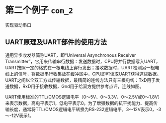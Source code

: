 # 第二个例子 `com_2`
实现驱动串口

## UART原理及UART部件的使用方法

通用异步收发器简称UART，即“Universal Asynchronous Receiver Transmitter”，它用来传输串行数据：发送数据时，CPU将并行数据写入UART，UART按照一定的格式在一根电线上穿行发出；接收数据时，UART检测另一根电线上的信号，将数据串行收集放在缓冲区中，CPU即可读取UART获得这些数据。UART之间以全双工方式传输数据，最精简的连线方法只有三根电线：TxD用于发送数据，RxD用于接收数据，Gnd用于给双方提供参考点评，连线如图。

UART使用标准的TTL/CMOS逻辑电平（0～5V、0～3.3V、0～2.5V或0～1.8V）来表示数据，高电平表示1，低电平表示0。为了增强数据的抗干扰能力、提高传输长度，通常将TTL/CMOS逻辑电平转换为RS-232逻辑电平，3～12V表示0，-3～-12V表示1。
